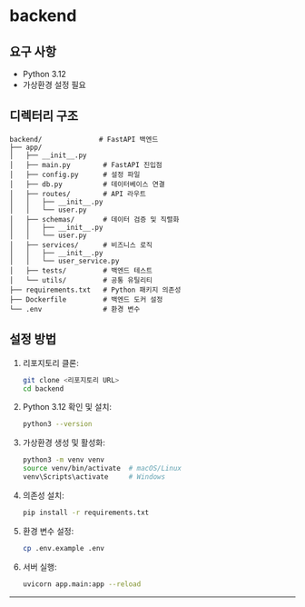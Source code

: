 # backend

## 요구 사항
- Python 3.12
- 가상환경 설정 필요

## 디렉터리 구조
   ```
   backend/              # FastAPI 백엔드
   ├── app/
   │   ├── __init__.py
   │   ├── main.py        # FastAPI 진입점
   │   ├── config.py      # 설정 파일
   │   ├── db.py          # 데이터베이스 연결
   │   ├── routes/        # API 라우트
   │   │   ├── __init__.py
   │   │   └── user.py
   │   ├── schemas/       # 데이터 검증 및 직렬화
   │   │   ├── __init__.py
   │   │   └── user.py
   │   ├── services/      # 비즈니스 로직
   │   │   ├── __init__.py
   │   │   └── user_service.py
   │   ├── tests/         # 백엔드 테스트
   │   └── utils/         # 공통 유틸리티
   ├── requirements.txt   # Python 패키지 의존성
   ├── Dockerfile         # 백엔드 도커 설정 
   └── .env               # 환경 변수
   ```

## 설정 방법
1. 리포지토리 클론:
    ```bash
    git clone <리포지토리 URL>
    cd backend
    ```

2. Python 3.12 확인 및 설치:
    ```bash
    python3 --version
    ```

3. 가상환경 생성 및 활성화:
    ```bash
    python3 -m venv venv
    source venv/bin/activate  # macOS/Linux
    venv\Scripts\activate     # Windows
    ```

4. 의존성 설치:
    ```bash
    pip install -r requirements.txt
    ```

5. 환경 변수 설정:
    ```bash
    cp .env.example .env
    ```

6. 서버 실행:
    ```bash
    uvicorn app.main:app --reload
    ```

---
